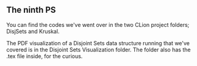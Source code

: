 ## The ninth PS

You can find the codes we've went over in the two CLion project folders; DisjSets and Kruskal.

The PDF visualization of a Disjoint Sets data structure running that we've covered
is in the Disjoint Sets Visualization folder.
The folder also has the .tex file inside, for the curious.
